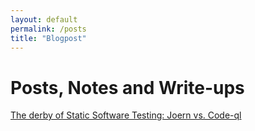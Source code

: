 ```yaml
---
layout: default
permalink: /posts
title: "Blogpost"
---
```



# Posts, Notes and Write-ups

[The derby of Static Software Testing: Joern vs. Code-ql](https://elmanto.github.io/posts/welcome)


